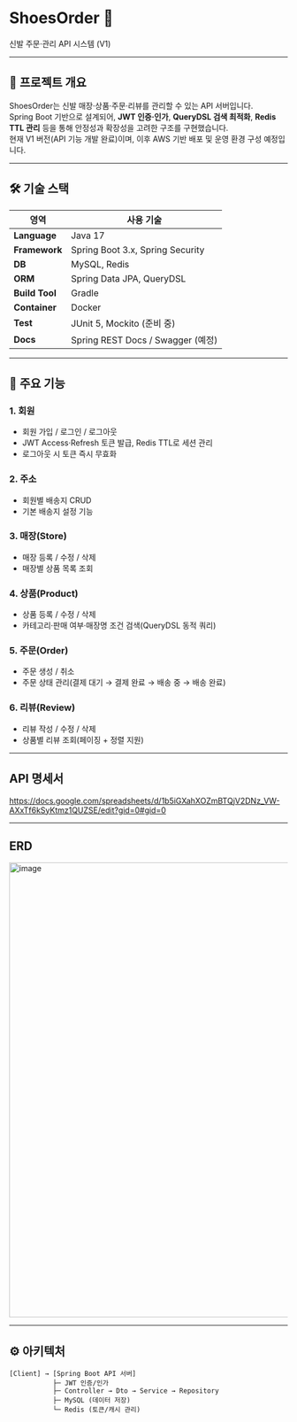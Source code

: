 # ShoesOrder 👟  
신발 주문·관리 API 시스템 (V1)

---

## 📌 프로젝트 개요
ShoesOrder는 신발 매장·상품·주문·리뷰를 관리할 수 있는 API 서버입니다.  
Spring Boot 기반으로 설계되어, **JWT 인증·인가**, **QueryDSL 검색 최적화**, **Redis TTL 관리** 등을 통해 안정성과 확장성을 고려한 구조를 구현했습니다.  
현재 V1 버전(API 기능 개발 완료)이며, 이후 AWS 기반 배포 및 운영 환경 구성 예정입니다.

---

## 🛠 기술 스택

| 영역              | 사용 기술 |
|-------------------|-----------|
| **Language**      | Java 17 |
| **Framework**     | Spring Boot 3.x, Spring Security |
| **DB**            | MySQL, Redis |
| **ORM**           | Spring Data JPA, QueryDSL |
| **Build Tool**    | Gradle |
| **Container**     | Docker |
| **Test**          | JUnit 5, Mockito (준비 중) |
| **Docs**          | Spring REST Docs / Swagger (예정) |

---

## 🔑 주요 기능

### 1. 회원
- 회원 가입 / 로그인 / 로그아웃
- JWT Access·Refresh 토큰 발급, Redis TTL로 세션 관리
- 로그아웃 시 토큰 즉시 무효화

### 2. 주소
- 회원별 배송지 CRUD
- 기본 배송지 설정 기능

### 3. 매장(Store)
- 매장 등록 / 수정 / 삭제
- 매장별 상품 목록 조회

### 4. 상품(Product)
- 상품 등록 / 수정 / 삭제
- 카테고리·판매 여부·매장명 조건 검색(QueryDSL 동적 쿼리)

### 5. 주문(Order)
- 주문 생성 / 취소
- 주문 상태 관리(결제 대기 → 결제 완료 → 배송 중 → 배송 완료)

### 6. 리뷰(Review)
- 리뷰 작성 / 수정 / 삭제
- 상품별 리뷰 조회(페이징 + 정렬 지원)

---

## API 명세서
https://docs.google.com/spreadsheets/d/1b5iGXahXOZmBTQjV2DNz_VW-AXxTf6kSyKtmz1QUZSE/edit?gid=0#gid=0

---

## ERD
<img width="1400" height="822" alt="image" src="https://github.com/user-attachments/assets/54d2e6ed-2779-47dd-bb61-1ffcaa839e56" />

---

## ⚙️ 아키텍처

```plaintext
[Client] → [Spring Boot API 서버]
           ├─ JWT 인증/인가
           ├─ Controller → Dto → Service → Repository
           ├─ MySQL (데이터 저장)
           └─ Redis (토큰/캐시 관리)
